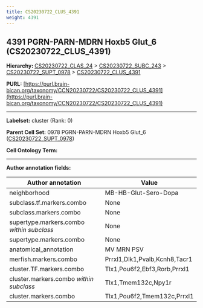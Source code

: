 ```yaml
---
title: CS20230722_CLUS_4391
weight: 4391
---
```

## 4391 PGRN-PARN-MDRN Hoxb5 Glut_6 (CS20230722_CLUS_4391)
<b>Hierarchy: </b>
[CS20230722_CLAS_24](../CS20230722_CLAS_24) >
[CS20230722_SUBC_243](../CS20230722_SUBC_243) >
[CS20230722_SUPT_0978](../CS20230722_SUPT_0978) >
[CS20230722_CLUS_4391](../CS20230722_CLUS_4391)

**PURL:** [https://purl.brain-bican.org/taxonomy/CCN20230722/CS20230722_CLUS_4391](https://purl.brain-bican.org/taxonomy/CCN20230722/CS20230722_CLUS_4391)

---


**Labelset:** cluster (Rank: 0)

**Parent Cell Set:** 0978 PGRN-PARN-MDRN Hoxb5 Glut_6 ([CS20230722_SUPT_0978](../CS20230722_SUPT_0978))



**Cell Ontology Term:** 

[MARKER GENES.]: #


---

[TRANSFERRED ANNOTATIONS.]: #


[AUTHOR ANNOTATION FIELDS.]: #


**Author annotation fields:**

| Author annotation | Value |
|-------------------|-------|
|neighborhood|MB-HB-Glut-Sero-Dopa|
|subclass.tf.markers.combo|None|
|subclass.markers.combo|None|
|supertype.markers.combo _within subclass_|None|
|supertype.markers.combo|None|
|anatomical_annotation|MV MRN PSV|
|merfish.markers.combo|Prrxl1,Dlk1,Pvalb,Kcnh8,Tacr1|
|cluster.TF.markers.combo|Tlx1,Pou6f2,Ebf3,Rorb,Prrxl1|
|cluster.markers.combo _within subclass_|Tlx1,Tmem132c,Npy1r|
|cluster.markers.combo|Tlx1,Pou6f2,Tmem132c,Prrxl1|
